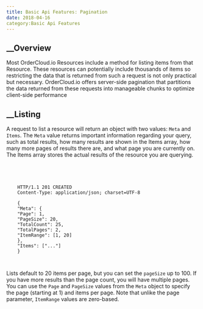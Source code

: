 ```yaml
---
title: Basic Api Features: Pagination
date: 2018-04-16
category:Basic Api Features
---
```







## __Overview





Most OrderCloud.io Resources include a method for listing items from that
Resource. These resources can potentially include thousands of items so
restricting the data that is returned from such a request is not only
practical but necessary. OrderCloud.io offers server-side pagination that
partitions the data returned from these requests into manageable chunks to
optimize client-side performance









##  __Listing





A request to list a resource will return an object with two values: `Meta` and
`Items`. The `Meta` value returns important information regarding your query,
such as total results, how many results are shown in the Items array, how many
more pages of results there are, and what page you are currently on. The Items
array stores the actual results of the resource you are querying.



```


    
    
    HTTP/1.1 201 CREATED
    Content-Type: application/json; charset=UTF-8
    
    {
    "Meta": {
    "Page": 1,
    "PageSize": 20,
    "TotalCount": 25,
    "TotalPages": 2,
    "ItemRange": [1, 20]
    },
    "Items": ["..."]
    }
    
    

```





Lists default to 20 items per page, but you can set the `pageSize` up to 100.
If you have more results than the page count, you will have multiple pages.
You can use the `Page` and `PageSize` values from the `Meta` object to specify
the page (starting at 1) and items per page. Note that unlike the page
parameter, `ItemRange` values are zero-based.





